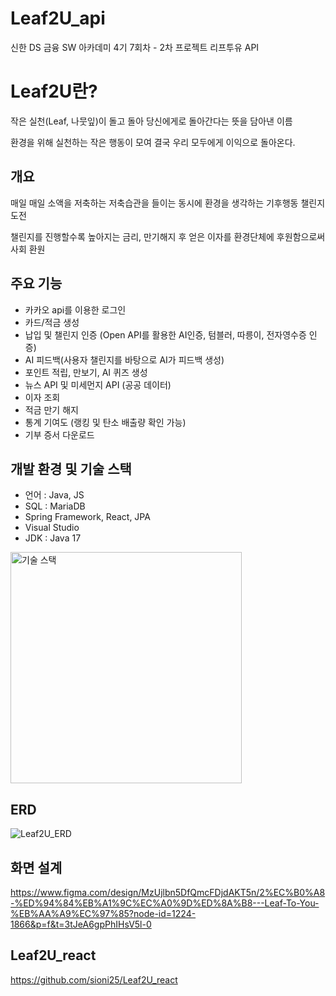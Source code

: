 # Leaf2U_api
신한 DS 금융 SW 아카데미 4기 7회차 - 2차 프로젝트 리프투유 API


# Leaf2U란?
작은 실천(Leaf, 나뭇잎)이 돌고 돌아 당신에게로 돌아간다는 뜻을 담아낸 이름

환경을 위해 실천하는 작은 행동이 모여 결국 우리 모두에게 이익으로 돌아온다.


## 개요
매일 매일 소액을 저축하는 저축습관을 들이는 동시에 환경을 생각하는 기후행동 챌린지 도전

챌린지를 진행할수록 높아지는 금리, 만기해지 후 얻은 이자를 환경단체에 후원함으로써 사회 환원


## 주요 기능
* 카카오 api를 이용한 로그인
* 카드/적금 생성
* 납입 및 챌린지 인증 (Open API를 활용한 AI인증, 텀블러, 따릉이, 전자영수증 인증)
* AI 피드백(사용자 챌린지를 바탕으로 AI가 피드백 생성)
* 포인트 적립, 만보기, AI 퀴즈 생성
* 뉴스 API 및 미세먼지 API (공공 데이터)
* 이자 조회
* 적금 만기 해지
* 통계 기여도 (랭킹 및 탄소 배출량 확인 가능)
* 기부 증서 다운로드


## 개발 환경 및 기술 스택
* 언어 : Java, JS
* SQL : MariaDB
* Spring Framework, React, JPA
* Visual Studio
* JDK : Java 17
  
<img width="370" alt="기술 스택" src="https://github.com/user-attachments/assets/862625a6-2f9a-44da-b049-f331da2e6976" />


## ERD
![Leaf2U_ERD](https://github.com/user-attachments/assets/73a07da2-8d50-45a0-a503-fe5f5b5532e7)


## 화면 설계
https://www.figma.com/design/MzUjlbn5DfQmcFDjdAKT5n/2%EC%B0%A8-%ED%94%84%EB%A1%9C%EC%A0%9D%ED%8A%B8---Leaf-To-You-%EB%AA%A9%EC%97%85?node-id=1224-1866&p=f&t=3tJeA6gpPhIHsV5l-0

## Leaf2U_react
https://github.com/sioni25/Leaf2U_react
